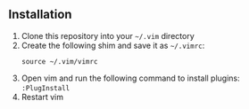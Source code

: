 ## Installation

1.  Clone this repository into your `~/.vim` directory
1.  Create the following shim and save it as `~/.vimrc`:
    ```
    source ~/.vim/vimrc
    ```
1. Open vim and run the following command to install plugins:
	`:PlugInstall`
1. Restart vim